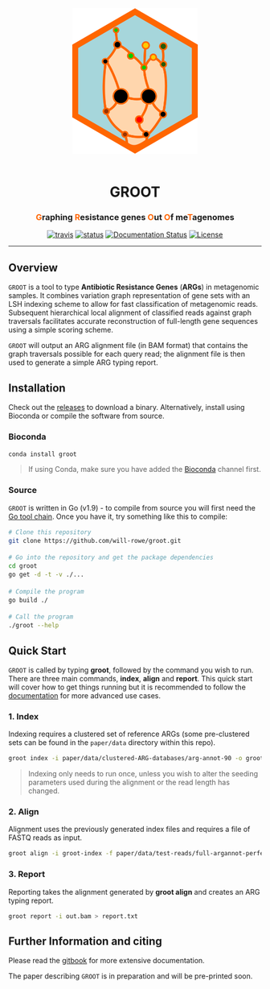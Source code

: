 <div align="center">
  <img src="paper/img/misc/groot-logo.png?raw=true?" alt="groot-logo" width="250">
  <br><br>
  <h1>GROOT</h1>
  <h3><a style="color:#FF6600">G</a>raphing <a style="color:#FF6600">R</a>esistance genes <a style="color:#FF6600">O</a>ut <a style="color:#FF6600">O</a>f me<a style="color:#FF6600">T</a>agenomes</h3>
  <a href="https://travis-ci.org/will-rowe/groot"><img src="https://travis-ci.org/will-rowe/groot.svg?branch=master" alt="travis"></a>
  <a href=""><img src="https://img.shields.io/badge/stability-stable-green.svg" alt="status"></a>
  <a href="https://will-rowe.gitbooks.io/groot"><img src="https://img.shields.io/badge/docs-passing-green.svg" alt="Documentation Status"></a>
  <a href="https://github.com/will-rowe/groot/blob/master/LICENSE"><img src="https://img.shields.io/github/license/mashape/apistatus.svg" alt="License"></a>
</div>

***

## Overview

`GROOT` is a tool to type **Antibiotic Resistance Genes** (**ARGs**) in metagenomic samples. It combines variation graph representation of gene sets with an LSH indexing scheme to allow for fast classification of metagenomic reads. Subsequent hierarchical local alignment of classified reads against graph traversals facilitates accurate reconstruction of full-length gene sequences using a simple scoring scheme.

`GROOT` will output an ARG alignment file (in BAM format) that contains the graph traversals possible for each query read; the alignment file is then used to generate a simple ARG typing report.


## Installation

Check out the [releases](https://github.com/will-rowe/groot/releases) to download a binary. Alternatively, install using Bioconda or compile the software from source.

### Bioconda

```
conda install groot
```

> If using Conda, make sure you have added the [Bioconda](https://bioconda.github.io/) channel first.

### Source

`GROOT` is written in Go (v1.9) - to compile from source you will first need the [Go tool chain](https://golang.org/doc/install). Once you have it, try something like this to compile:

```bash
# Clone this repository
git clone https://github.com/will-rowe/groot.git

# Go into the repository and get the package dependencies
cd groot
go get -d -t -v ./...

# Compile the program
go build ./

# Call the program
./groot --help
```


## Quick Start

`GROOT` is called by typing **groot**, followed by the command you wish to run. There are three main commands, **index**, **align** and **report**. This quick start will cover how to get things running but it is recommended to follow the [documentation](https://will-rowe.gitbooks.io/groot) for more advanced use cases.

### 1. Index

Indexing requires a clustered set of reference ARGs (some pre-clustered sets can be found in the `paper/data` directory within this repo).

```bash
groot index -i paper/data/clustered-ARG-databases/arg-annot-90 -o groot-index
```

> Indexing only needs to run once, unless you wish to alter the seeding parameters used during the alignment or the read length has changed.

### 2. Align

Alignment uses the previously generated index files and requires a file of FASTQ reads as input.

```bash
groot align -i groot-index -f paper/data/test-reads/full-argannot-perfect-reads-small.fq.gz > out.bam
```

### 3. Report

Reporting takes the alignment generated by **groot align** and creates an ARG typing report.

```bash
groot report -i out.bam > report.txt
```


## Further Information and citing

Please read the [gitbook](https://will-rowe.gitbooks.io/groot/) for more extensive documentation.

The paper describing `GROOT` is in preparation and will be pre-printed soon.
